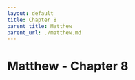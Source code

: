 ```yaml
---
layout: default
title: Chapter 8
parent_title: Matthew
parent_url: ./matthew.md
---
```


# Matthew - Chapter 8

